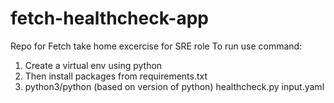 # fetch-healthcheck-app
Repo for Fetch take home excercise for SRE role 
To run use command:
1. Create a virtual env using python
2. Then install packages from requirements.txt
2. python3/python (based on version of python) healthcheck.py input.yaml